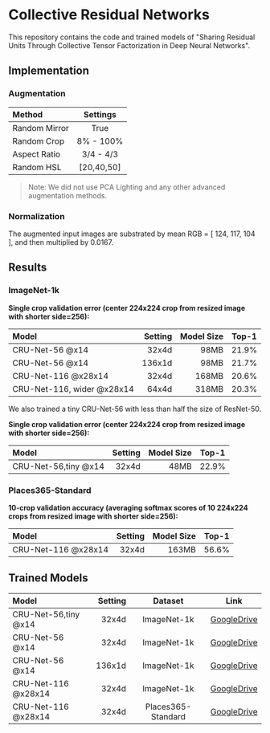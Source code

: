 # Collective Residual Networks
This repository contains the code and trained models of "Sharing Residual Units Through Collective Tensor Factorization in Deep Neural Networks".

## Implementation

### Augmentation

| Method         |  Settings  |
| :------------- | :--------: |
| Random Mirror  |    True    |
| Random Crop    |  8% - 100% |
| Aspect Ratio   |  3/4 - 4/3 |
| Random HSL     | [20,40,50] |

> Note: 
> We did not use PCA Lighting and any other advanced augmentation methods.

### Normalization

The augmented input images are substrated by mean RGB = [ 124, 117, 104 ], and then multiplied by 0.0167.


## Results

### ImageNet-1k

**Single crop validation error (center 224x224 crop from resized image with shorter side=256):**

Model|Setting|Model Size|Top-1
:-----|------:|---------:|:---:
CRU-Net-56 @x14|32x4d|98MB|21.9%
CRU-Net-56 @x14|136x1d|98MB|21.7%
CRU-Net-116 @x28x14|32x4d|168MB|20.6%
CRU-Net-116, wider @x28x14|64x4d|318MB|20.3%

We also trained a tiny CRU-Net-56 with less than half the size of ResNet-50.

**Single crop validation error (center 224x224 crop from resized image with shorter side=256):**

Model|Setting|Model Size|Top-1
:-----|------:|---------:|:---:
CRU-Net-56,tiny @x14|32x4d|48MB|22.9%


### Places365-Standard

**10-crop validation accuracy (averaging softmax scores of 10 224x224 crops from resized image with shorter side=256):**

Model|Setting|Model Size|Top-1
:----|------:|---------:|:---:
CRU-Net-116 @x28x14|32x4d|163MB|56.6%



## Trained Models

Model|Setting|Dataset| Link
:----|------:|:------:|:---:
CRU-Net-56,tiny @x14|32x4d|ImageNet-1k|[GoogleDrive](https://goo.gl/oTG7HJ)
CRU-Net-56 @x14|32x4d|ImageNet-1k|[GoogleDrive](https://goo.gl/AD8Bs0)
CRU-Net-56 @x14|136x1d|ImageNet-1k|[GoogleDrive](https://goo.gl/PEY8al)
CRU-Net-116 @x28x14|32x4d|ImageNet-1k|[GoogleDrive](https://goo.gl/OFyIaD)
CRU-Net-116 @x28x14|32x4d|Places365-Standard|[GoogleDrive](https://goo.gl/6gglTz)





